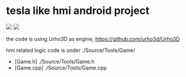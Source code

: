 # tesla like hmi android project

[![](https://img.youtube.com/vi/rxTK5McUPA4/0.jpg)](https://www.youtube.com/watch?v=rxTK5McUPA4)
[![](https://img.youtube.com/vi/ZYY_OpV-Kjs/0.jpg)](https://www.youtube.com/watch?v=ZYY_OpV-Kjs)


the code is using Urho3D as engine, https://github.com/urho3d/Urho3D

hmi related logic code is under ./Source/Tools/Game/

* [Game.h] ./Source/Tools/Game.h
* [Game.cpp] ./Source/Tools/Game.cpp

